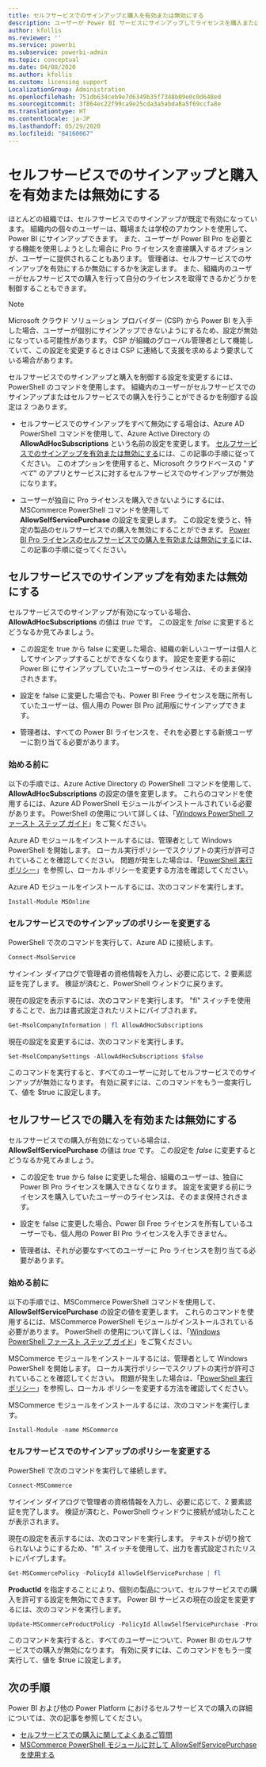 ```yaml
---
title: セルフサービスでのサインアップと購入を有効または無効にする
description: ユーザーが Power BI サービスにサインアップしてライセンスを購入またはアップグレードする機能を管理者が無効にする方法について説明します。
author: kfollis
ms.reviewer: ''
ms.service: powerbi
ms.subservice: powerbi-admin
ms.topic: conceptual
ms.date: 04/08/2020
ms.author: kfollis
ms.custom: licensing support
LocalizationGroup: Administration
ms.openlocfilehash: 751db634ceb9e7d6349b35f7348b09e0c0d648ed
ms.sourcegitcommit: 3f864ec22f99ca9e25cda3a5abda8a5f69ccfa8e
ms.translationtype: HT
ms.contentlocale: ja-JP
ms.lasthandoff: 05/29/2020
ms.locfileid: "84160067"
---
```

# <a name="enable-or-disable-self-service-sign-up-and-purchasing"></a>セルフサービスでのサインアップと購入を有効または無効にする

ほとんどの組織では、セルフサービスでのサインアップが既定で有効になっています。 組織内の個々のユーザーは、職場または学校のアカウントを使用して、Power BI にサインアップできます。 また、ユーザーが Power BI Pro を必要とする機能を使用しようとした場合に Pro ライセンスを直接購入するオプションが、ユーザーに提供されることもあります。 管理者は、セルフサービスでのサインアップを有効にするか無効にするかを決定します。 また、組織内のユーザーがセルフサービスでの購入を行って自分のライセンスを取得できるかどうかを制御することもできます。

> [!NOTE]
>Microsoft クラウド ソリューション プロバイダー (CSP) から Power BI を入手した場合、ユーザーが個別にサインアップできないようにするため、設定が無効になっている可能性があります。 CSP が組織のグローバル管理者として機能していて、この設定を変更するときは CSP に連絡して支援を求めるよう要求している場合があります。
>
>

セルフサービスでのサインアップと購入を制御する設定を変更するには、PowerShell のコマンドを使用します。 組織内のユーザーがセルフサービスでのサインアップまたはセルフサービスでの購入を行うことができるかを制御する設定は 2 つあります。

- セルフサービスでのサインアップをすべて無効にする場合は、Azure AD PowerShell コマンドを使用して、Azure Active Directory の **AllowAdHocSubscriptions** という名前の設定を変更します。 [セルフサービスでのサインアップを有効または無効にする](#enable-or-disable-self-service-signup)には、この記事の手順に従ってください。 このオプションを使用すると、Microsoft クラウドベースの "*すべて*" のアプリとサービスに対するセルフサービスでのサインアップが無効になります。

- ユーザーが独自に Pro ライセンスを購入できないようにするには、MSCommerce PowerShell コマンドを使用して **AllowSelfServicePurchase** の設定を変更します。 この設定を使うと、特定の製品のセルフサービスでの購入を無効にすることができます。 [Power BI Pro ライセンスのセルフサービスでの購入を有効または無効にする](#enable-or-disable-self-service-purchase)には、この記事の手順に従ってください。

## <a name="enable-or-disable-self-service-signup"></a>セルフサービスでのサインアップを有効または無効にする

セルフサービスでのサインアップが有効になっている場合、**AllowAdHocSubscriptions** の値は *true* です。 この設定を *false* に変更するとどうなるか見てみましょう。

- この設定を true から false に変更した場合、組織の新しいユーザーは個人としてサインアップすることができなくなります。 設定を変更する前に Power BI にサインアップしていたユーザーのライセンスは、そのまま保持されきます。

- 設定を false に変更した場合でも、Power BI Free ライセンスを既に所有していたユーザーは、個人用の Power BI Pro 試用版にサインアップできます。

- 管理者は、すべての Power BI ライセンスを、それを必要とする新規ユーザーに割り当てる必要があります。

### <a name="before-you-begin"></a>始める前に

以下の手順では、Azure Active Directory の PowerShell コマンドを使用して、**AllowAdHocSubscriptions** の設定の値を変更します。 これらのコマンドを使用するには、Azure AD PowerShell モジュールがインストールされている必要があります。 PowerShell の使用について詳しくは、「[Windows PowerShell ファースト ステップ ガイド](https://docs.microsoft.com/powershell/scripting/getting-started/getting-started-with-windows-powershell?view=powershell-7)」をご覧ください。

Azure AD モジュールをインストールするには、管理者として Windows PowerShell を開始します。 ローカル実行ポリシーでスクリプトの実行が許可されていることを確認してください。 問題が発生した場合は、「[PowerShell 実行ポリシー](https://docs.microsoft.com/powershell/module/microsoft.powershell.core/about/about_execution_policies?view=powershell-7#powershell-execution-policies)」を参照し、ローカル ポリシーを変更する方法を確認してください。

Azure AD モジュールをインストールするには、次のコマンドを実行します。

```powershell
Install-Module MSOnline
```

### <a name="change-the-self-service-signup-policy"></a>セルフサービスでのサインアップのポリシーを変更する

PowerShell で次のコマンドを実行して、Azure AD に接続します。

```powershell
Connect-MsolService
```

サインイン ダイアログで管理者の資格情報を入力し、必要に応じて、2 要素認証を完了します。 検証が済むと、PowerShell ウィンドウに戻ります。

現在の設定を表示するには、次のコマンドを実行します。 "fl" スイッチを使用することで、出力は書式設定されたリストにパイプされます。

```powershell
Get-MsolCompanyInformation | fl AllowAdHocSubscriptions
```

現在の設定を変更するには、次のコマンドを実行します。

```powershell
Set-MsolCompanySettings -AllowAdHocSubscriptions $false
```

このコマンドを実行すると、すべてのユーザーに対してセルフサービスでのサインアップが無効になります。 有効に戻すには、このコマンドをもう一度実行して、値を $true に設定します。

## <a name="enable-or-disable-self-service-purchase"></a>セルフサービスでの購入を有効または無効にする

セルフサービスでの購入が有効になっている場合は、**AllowSelfServicePurchase** の値は *true* です。 この設定を *false* に変更するとどうなるか見てみましょう。

- この設定を true から false に変更した場合、組織のユーザーは、独自に Power BI Pro ライセンスを購入できなくなります。 設定を変更する前にライセンスを購入していたユーザーのライセンスは、そのまま保持されきます。

- 設定を false に変更した場合、Power BI Free ライセンスを所有しているユーザーでも、個人用の Power BI Pro ライセンスを入手できません。 

- 管理者は、それが必要なすべてのユーザーに Pro ライセンスを割り当てる必要があります。

### <a name="before-you-begin"></a>始める前に

以下の手順では、MSCommerce PowerShell コマンドを使用して、**AllowSelfServicePurchase** の設定の値を変更します。 これらのコマンドを使用するには、MSCommerce PowerShell モジュールがインストールされている必要があります。 PowerShell の使用について詳しくは、「[Windows PowerShell ファースト ステップ ガイド](https://docs.microsoft.com/powershell/scripting/getting-started/getting-started-with-windows-powershell?view=powershell-7)」をご覧ください。

MSCommerce モジュールをインストールするには、管理者として Windows PowerShell を開始します。 ローカル実行ポリシーでスクリプトの実行が許可されていることを確認してください。 問題が発生した場合は、「[PowerShell 実行ポリシー](https://docs.microsoft.com/powershell/module/microsoft.powershell.core/about/about_execution_policies?view=powershell-7#powershell-execution-policies)」を参照し、ローカル ポリシーを変更する方法を確認してください。

MSCommerce モジュールをインストールするには、次のコマンドを実行します。

```powershell
Install-Module -name MSCommerce
```

### <a name="change-the-self-service-signup-policy"></a>セルフサービスでのサインアップのポリシーを変更する

PowerShell で次のコマンドを実行して接続します。

```powershell
Connect-MSCommerce
```

サインイン ダイアログで管理者の資格情報を入力し、必要に応じて、2 要素認証を完了します。 検証が済むと、PowerShell ウィンドウに接続が成功したことが表示されます。

現在の設定を表示するには、次のコマンドを実行します。 テキストが切り捨てられないようにするため、"fl" スイッチを使用して、出力を書式設定されたリストにパイプします。

```powershell
Get-MSCommercePolicy -PolicyId AllowSelfServicePurchase | fl
```

**ProductId** を指定することにより、個別の製品について、セルフサービスでの購入を許可する設定を無効にできます。 Power BI サービスの現在の設定を変更するには、次のコマンドを実行します。

```powershell
Update-MSCommerceProductPolicy -PolicyId AllowSelfServicePurchase -ProductId CFQ7TTC0L3PB -Enabled $False
```

このコマンドを実行すると、すべてのユーザーについて、Power BI のセルフサービスでの購入が無効になります。 有効に戻すには、このコマンドをもう一度実行して、値を $true に設定します。

## <a name="next-steps"></a>次の手順

Power BI および他の Power Platform におけるセルフサービスでの購入の詳細については、次の記事を参照してください。

- [セルフサービスでの購入に関してよくあるご質問](https://docs.microsoft.com/microsoft-365/commerce/subscriptions/self-service-purchase-faq?view=o365-worldwide#admin-capabilities)
- [MSCommerce PowerShell モジュールに対して AllowSelfServicePurchase を使用する](https://docs.microsoft.com/microsoft-365/commerce/subscriptions/allowselfservicepurchase-powershell?view=o365-worldwide)

